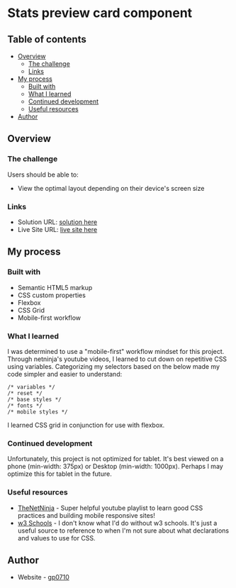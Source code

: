 # Stats preview card component 

## Table of contents

- [Overview](#overview)
  - [The challenge](#the-challenge)
  - [Links](#links)
- [My process](#my-process)
  - [Built with](#built-with)
  - [What I learned](#what-i-learned)
  - [Continued development](#continued-development)
  - [Useful resources](#useful-resources)
- [Author](#author)

## Overview

### The challenge

Users should be able to:

- View the optimal layout depending on their device's screen size

### Links

- Solution URL: [solution here](https://github.com/gp0710/stats-preview-card)
- Live Site URL: [live site here](https://gp0710.github.io/stats-preview-card/)

## My process

### Built with

- Semantic HTML5 markup
- CSS custom properties
- Flexbox
- CSS Grid
- Mobile-first workflow

### What I learned

I was determined to use a "mobile-first" workflow mindset for this project. Through netninja's youtube videos, I learned to cut down on repetitive CSS using variables. Categorizing my selectors based on the below made my code simpler and easier to understand: 

```
/* variables */
/* reset */
/* base styles */
/* fonts */
/* mobile styles */

```

I learned CSS grid in conjunction for use with flexbox. 

### Continued development

Unfortunately, this project is not optimized for tablet. It's best viewed on a phone (min-width: 375px) or Desktop (min-width: 1000px). Perhaps I may optimize this for tablet in the future.

### Useful resources

- [TheNetNinja](https://www.youtube.com/watch?v=h-bUGxoSYco&ab_channel=TheNetNinja) - Super helpful youtube playlist to learn good CSS practices and building mobile responsive sites!
- [w3 Schools](https://www.w3schools.com/css/css_grid.asp) - I don't know what I'd do without w3 schools. It's just a useful source to reference to when I'm not sure about what declarations and values to use for CSS.

## Author

- Website - [gp0710](https://github.com/gp0710)